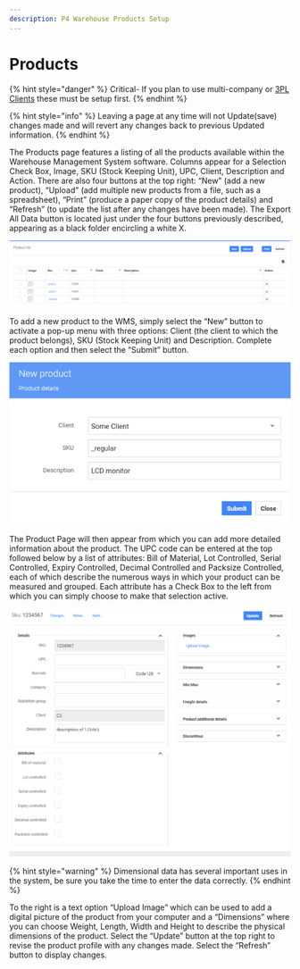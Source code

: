 ```yaml
---
description: P4 Warehouse Products Setup
---
```


# Products

{% hint style="danger" %}
Critical- If you plan to use multi-company or [3PL Clients](../../3rd-party-logistics/clients.md) these must be setup first.
{% endhint %}

{% hint style="info" %}
Leaving a page at any time will not Update(save) changes made and will revert any changes back to previous Updated information.
{% endhint %}

The Products page features a listing of all the products available within the Warehouse Management System software. Columns appear for a Selection Check Box, Image, SKU (Stock Keeping Unit), UPC, Client, Description and Action. There are also four buttons at the top right: “New” (add a new product), “Upload” (add multiple new products from a file, such as a spreadsheet), “Print” (produce a paper copy of the product details) and “Refresh” (to update the list after any changes have been made). The Export All Data button is located just under the four buttons previously described, appearing as a black folder encircling a white X.

![](<../../.gitbook/assets/image (315).png>)

To add a new product to the WMS, simply select the “New” button to activate a pop-up menu with three options: Client (the client to which the product belongs), SKU (Stock Keeping Unit) and Description. Complete each option and then select the “Submit” button.

![Add New Product to P4 Warehouse](<../../.gitbook/assets/image (22).png>)

The Product Page will then appear from which you can add more detailed information about the product. The UPC code can be entered at the top followed below by a list of attributes: Bill of Material, Lot Controlled, Serial Controlled, Expiry Controlled, Decimal Controlled and Packsize Controlled, each of which describe the numerous ways in which your product can be measured and grouped. Each attribute has a Check Box to the left from which you can simply choose to make that selection active.

![Product Edit Screen P4 Warehouse](<../../.gitbook/assets/image (162).png>)

{% hint style="warning" %}
Dimensional data has several important uses in the system, be sure you take the time to enter the data correctly.
{% endhint %}

To the right is a text option “Upload Image” which can be used to add a digital picture of the product from your computer and a “Dimensions” where you can choose Weight, Length, Width and Height to describe the physical dimensions of the product. Select the “Update” button at the top right to revise the product profile with any changes made. Select the “Refresh” button to display changes.
